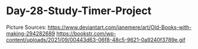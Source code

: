# Day-28-Study-Timer-Project

Picture Sources:
https://www.deviantart.com/janemere/art/Old-Books-with-making-294282689
https://bookstr.com/wp-content/uploads/2021/09/00443d63-06f8-48c5-9621-0a9240f3789e.gif

